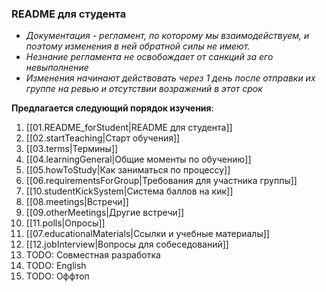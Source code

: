 ### README для студента

- _Документация - регламент, по которому мы взаимодействуем, и поэтому изменения в ней обратной силы не имеют._
- _Незнание регламента не освобождает от санкций за его невыполнение_
- _Изменения начинают действовать через 1 день после отправки их группе на ревью и отсутствии возражений в этот срок_

**Предлагается следующий порядок изучения**:

1. [[01.README_forStudent|README для студента]]
2. [[02.startTeaching|Старт обучения]]
3. [[03.terms|Термины]]
4. [[04.learningGeneral|Общие моменты по обучению]]
5. [[05.howToStudy|Как заниматься по процессу]]
6. [[06.requirementsForGroup|Требования для участника группы]]
7. [[10.studentKickSystem|Система баллов на кик]]
8. [[08.meetings|Встречи]]
9. [[09.otherMeetings|Другие встречи]]
10. [[11.polls|Опросы]]
11. [[07.educationalMaterials|Ссылки и учебные материалы]]
12. [[12.jobInterview|Вопросы для собеседований]]
13. TODO: Совместная разработка
14. TODO: English
15. TODO: Оффтоп
